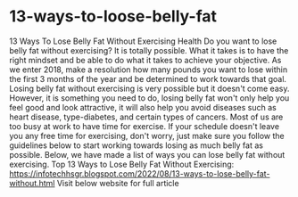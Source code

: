 # 13-ways-to-loose-belly-fat
13 Ways To Lose Belly Fat Without Exercising    Health Do you want to lose belly fat without exercising? It is totally possible.  What it takes is to have the right mindset and be able to do what it takes to achieve your objective. As we enter 2018, make a resolution how many pounds you want to lose within the first 3 months of the year and be determined to work towards that goal. Losing belly fat without exercising is very possible but it doesn't come easy. However, it is something you need to do, losing belly fat won't only help you feel good and look attractive, it will also help you avoid diseases such as heart disease, type-diabetes, and certain types of cancers. Most of us are too busy at work to have time for exercise. If your schedule doesn't leave you any free time for exercising, don't worry, just make sure you follow the guidelines below to start working towards losing as much belly fat as possible. Below, we have made a list of ways you can lose belly fat without exercising. Top 13 Ways to Lose Belly Fat Without Exercising: 
https://infotechhsgr.blogspot.com/2022/08/13-ways-to-lose-belly-fat-without.html
Visit below website for full article
